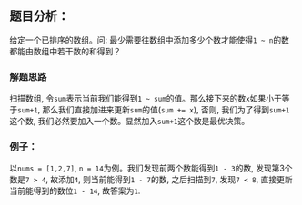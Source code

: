 ## 题目分析：

给定一个已排序的数组。问: 最少需要往数组中添加多少个数才能使得`1 ~ n`的数都能由数组中若干数的和得到？

### 解题思路
扫描数组, 令`sum`表示当前我们能得到`1 ~ sum`的值。那么接下来的数`x`如果小于等于`sum+1`, 那么我们直接加进来更新`sum`的值(`sum += x`), 否则, 我们为了得到`sum+1`这个数, 我们必然要加入一个数。显然加入`sum+1`这个数是最优决策。

### 例子：
以`nums = [1,2,7]`, `n = 14`为例。我们发现前两个数能得到`1 - 3`的数, 发现第3个数是`7 > 4`, 故添加`4`, 则当前能得到`1 - 7`的数, 之后扫描到`7`, 发现`7 < 8`, 直接更新当前能得到的数位`1 - 14`, 故答案为`1`.